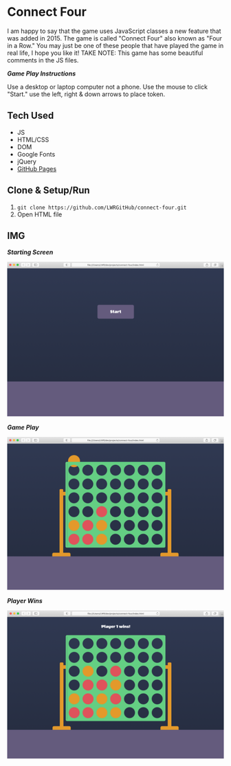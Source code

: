 # Connect Four
I am happy to say that the game uses JavaScript classes a new feature that was added in 2015. The game is called "Connect Four" also known as "Four in a Row." You may just be one of these people that have played the game in real life, I hope you like it! TAKE NOTE: This game has some beautiful comments in the JS files.

***Game Play Instructions***

Use a desktop or laptop computer not a phone. Use the mouse to click "Start." use the left, right & down arrows to place token.


## Tech Used
- JS
- HTML/CSS
- DOM
- Google Fonts
- jQuery
- [GitHub Pages](https://lwrgithub.github.io/connect-four/)


## Clone & Setup/Run
1. `git clone https://github.com/LWRGitHub/connect-four.git`
2. Open HTML file


## IMG

***Starting Screen***

<img src="https://raw.githubusercontent.com/LWRGitHub/connect-four/main/img/start.png" alt="this is a screen shot of the starting screen for the connect four game, a big button on screen says start.">


***Game Play***

<img src="https://raw.githubusercontent.com/LWRGitHub/connect-four/main/img/game-play.png" alt="this is a screen shot of game play happening in the connect four game.">


***Player Wins***

<img src="https://raw.githubusercontent.com/LWRGitHub/connect-four/main/img/player-1-wins.png" alt="this is a screen shot of what it looks like when a player wins the game. Words on screen say player one wins there is a diagonal chain of red checkers indicating the winner.">